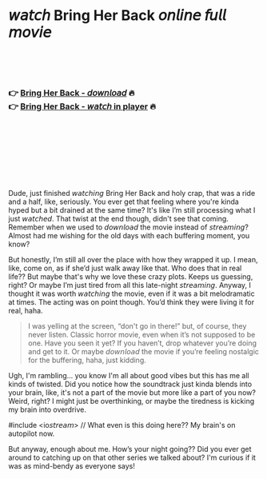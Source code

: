 <h1>𝘸𝘢𝘵𝘤𝘩 Bring Her Back 𝘰𝘯𝘭𝘪𝘯𝘦 𝘧𝘶𝘭𝘭 𝘮𝘰𝘷𝘪𝘦</h1>


<br><br><br>

<h3>👉 <a href="https://Orlandos-napaldeisizz1973.github.io/bmqytcpnpa/">Bring Her Back - 𝘥𝘰𝘸𝘯𝘭𝘰𝘢𝘥</a> 🔥<br>
👉 <a href="https://Orlandos-napaldeisizz1973.github.io/bmqytcpnpa/">Bring Her Back - 𝘸𝘢𝘵𝘤𝘩 in player</a> 🔥
</h3>



<br><br><br><br><br><br><br>


Dude, just finished 𝘸𝘢𝘵𝘤𝘩𝘪𝘯𝘨 Bring Her Back and holy crap, that was a ride and a half, like, seriously. You ever get that feeling where you're kinda hyped but a bit drained at the same time? It's like I’m still processing what I just 𝘸𝘢𝘵𝘤𝘩𝘦𝘥. That twist at the end though, didn't see that coming. Remember when we used to 𝘥𝘰𝘸𝘯𝘭𝘰𝘢𝘥 the movie instead of 𝘴𝘵𝘳𝘦𝘢𝘮𝘪𝘯𝘨? Almost had me wishing for the old days with each buffering moment, you know?

But honestly, I’m still all over the place with how they wrapped it up. I mean, like, come on, as if she’d just walk away like that. Who does that in real life?? But maybe that's why we love these crazy plots. Keeps us guessing, right? Or maybe I’m just tired from all this late-night 𝘴𝘵𝘳𝘦𝘢𝘮𝘪𝘯𝘨. Anyway, I thought it was worth 𝘸𝘢𝘵𝘤𝘩𝘪𝘯𝘨 the movie, even if it was a bit melodramatic at times. The acting was on point though. You’d think they were living it for real, haha.

> I was yelling at the screen, “don't go in there!” but, of course, they never listen. Classic horror movie, even when it’s not supposed to be one. Have you seen it yet? If you haven’t, drop whatever you’re doing and get to it. Or maybe 𝘥𝘰𝘸𝘯𝘭𝘰𝘢𝘥 the movie if you’re feeling nostalgic for the buffering, haha, just kidding. 

Ugh, I'm rambling... you know I'm all about good vibes but this has me all kinds of twisted. Did you notice how the soundtrack just kinda blends into your brain, like, it's not a part of the movie but more like a part of you now? Weird, right? I might just be overthinking, or maybe the tiredness is kicking my brain into overdrive.

#include <io𝘴𝘵𝘳𝘦𝘢𝘮> // What even is this doing here?? My brain's on autopilot now.

But anyway, enough about me. How’s your night going?? Did you ever get around to catching up on that other series we talked about? I'm curious if it was as mind-bendy as everyone says!
